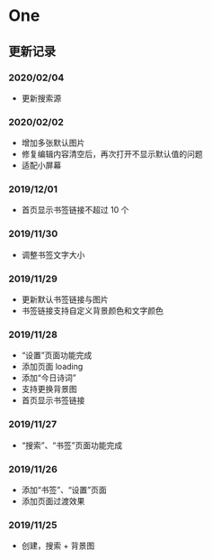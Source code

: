 # One

## 更新记录

### 2020/02/04

- 更新搜索源

### 2020/02/02

- 增加多张默认图片
- 修复编辑内容清空后，再次打开不显示默认值的问题
- 适配小屏幕

### 2019/12/01

- 首页显示书签链接不超过 10 个

### 2019/11/30

- 调整书签文字大小

### 2019/11/29

- 更新默认书签链接与图片
- 书签链接支持自定义背景颜色和文字颜色

### 2019/11/28

- “设置”页面功能完成
- 添加页面 loading
- 添加“今日诗词”
- 支持更换背景图
- 首页显示书签链接

### 2019/11/27

- “搜索”、“书签”页面功能完成

### 2019/11/26

- 添加“书签”、“设置”页面
- 添加页面过渡效果

### 2019/11/25

- 创建，搜索 + 背景图
